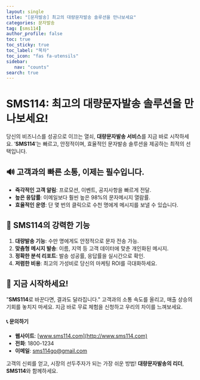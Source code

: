 ```yaml
---
layout: single
title: "[문자발송] 최고의 대량문자발송 솔루션을 만나보세요"
categories: 문자발송
tag: [sms114]
author_profile: false
toc: true
toc_sticky: true
toc_label: "목차"
toc_icon: "fas fa-utensils" 
sidebar:
   nav: "counts"
search: true
---
```


#  SMS114: 최고의 대량문자발송 솔루션을 만나보세요!

당신의 비즈니스를 성공으로 이끄는 열쇠, **대량문자발송 서비스**를 지금 바로 시작하세요. ‘**SMS114**’는 빠르고, 안정적이며, 효율적인 문자발송 솔루션을 제공하는 최적의 선택입니다.

## 🔊 고객과의 빠른 소통, 이제는 필수입니다.

- **즉각적인 고객 알림**: 프로모션, 이벤트, 공지사항을 빠르게 전달.
- **높은 응답률**: 이메일보다 훨씬 높은 98%의 문자메시지 열람률.
- **효율적인 운영**: 단 몇 번의 클릭으로 수천 명에게 메시지를 보낼 수 있습니다.

## 🔧 SMS114의 강력한 기능



1. **대량발송 기능**: 수만 명에게도 안정적으로 문자 전송 가능.
2. **맞춤형 메시지 발송**: 이름, 지역 등 고객 데이터에 맞춘 개인화된 메시지.
3. **정확한 분석 리포트**: 발송 성공률, 응답률을 실시간으로 확인.
4. **저렴한 비용**: 최고의 가성비로 당신의 마케팅 ROI를 극대화하세요.

## 🎉 지금 시작하세요!

"**SMS114**로 바꾼다면, 결과도 달라집니다." 고객과의 소통 속도를 올리고, 매출 상승의 기회를 놓치지 마세요. 지금 바로 무료 체험을 신청하고 우리의 차이를 느껴보세요.

#### 📞 문의하기

- **웹사이트**: [www.sms114.com](http://www.sms114.com)
- **전화**: 1800-1234
- **이메일**: sms114go@gmail.com

고객의 신뢰를 얻고, 시장의 선두주자가 되는 가장 쉬운 방법! **대량문자발송의 리더**, **SMS114**와 함께하세요.